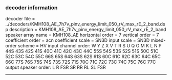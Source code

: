 
### decoder information 
decoder file = ../decoders/KMH108_AE_7h7v_pinv_energy_limit_050_rV_max_rE_2_band.dsp
description = KMH108_AE_7h7v_pinv_energy_limit_050_rV_max_rE_2_band
speaker array name = KMH108_AE
horizontal order   = 7
vertical order     = 7
coefficient order  = acn
coefficient scale  = SN3D
input scale        = SN3D
mixed-order scheme = HV
input channel order: W Y Z X V T R S U Q O M K L N P 44S 43S 42S 41S 40C 41C 42C 43C 44C 55S 54S 53S 52S 51S 50C 51C 52C 53C 54C 55C 66S 65S 64S 63S 62S 61S 60C 61C 62C 63C 64C 65C 66C 77S 76S 75S 74S 73S 72S 71S 70C 71C 72C 73C 74C 75C 76C 77C 
output speaker order: L R FSR SR RR RL SL FSR 

---

